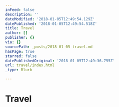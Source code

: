 ```yaml
---
inFeed: false
description: ''
dateModified: '2018-01-05T12:49:54.129Z'
datePublished: '2018-01-05T12:49:54.518Z'
title: Travel
author: []
publisher: {}
via: {}
sourcePath: _posts/2018-01-05-travel.md
hasPage: true
starred: false
datePublishedOriginal: '2018-01-05T12:49:36.755Z'
url: travel/index.html
_type: Blurb

---
```

# Travel